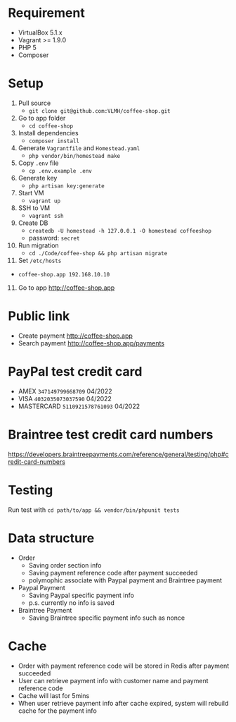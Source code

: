 # Requirement
- VirtualBox 5.1.x
- Vagrant >= 1.9.0
- PHP 5
- Composer

# Setup
1. Pull source
   - `git clone git@github.com:VLMH/coffee-shop.git`
2. Go to app folder
   - `cd coffee-shop`
3. Install dependencies
   - `composer install`
4. Generate `Vagrantfile` and `Homestead.yaml`
   - `php vendor/bin/homestead make`
5. Copy `.env` file
   - `cp .env.example .env`
6. Generate key
   - `php artisan key:generate`
6. Start VM
   - `vagrant up`
7. SSH to VM
   - `vagrant ssh`
8. Create DB
   - `createdb -U homestead -h 127.0.0.1 -O homestead coffeeshop`
   - password: `secret`
9. Run migration
   - `cd ./Code/coffee-shop && php artisan migrate`
10. Set `/etc/hosts`
   - `coffee-shop.app 192.168.10.10`
11. Go to app http://coffee-shop.app

# Public link
- Create payment http://coffee-shop.app
- Search payment http://coffee-shop.app/payments

# PayPal test credit card
- AMEX `347149799668709` 04/2022
- VISA `4032035073037590` 04/2022
- MASTERCARD `5110921578761093` 04/2022


# Braintree test credit card numbers
https://developers.braintreepayments.com/reference/general/testing/php#credit-card-numbers

# Testing
Run test with `cd path/to/app && vendor/bin/phpunit tests`

# Data structure
- Order
  - Saving order section info
  - Saving payment reference code after payment succeeded
  - polymophic associate with Paypal payment and Braintree payment
- Paypal Payment
  - Saving Paypal specific payment info
  - p.s. currently no info is saved
- Braintree Payment
  - Saving Braintree specific payment info such as nonce

# Cache
- Order with payment reference code will be stored in Redis after payment succeeded
- User can retrieve payment info with customer name and payment reference code
- Cache will last for 5mins
- When user retrieve payment info after cache expired, system will rebuild cache for the payment info

